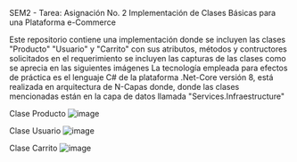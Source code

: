 SEM2 - Tarea: Asignación No. 2 Implementación de Clases Básicas para una Plataforma e-Commerce

Este repositorio contiene una implementación  donde se incluyen las clases "Producto" "Usuario" y "Carrito" con sus atributos, métodos y contructores solicitados en el requerimiento se incluyen las capturas de las clases como se aprecia en las siguientes imágenes
La tecnología empleada para efectos de práctica es el lenguaje C# de la plataforma .Net-Core versión 8, está realizada en arquitectura de N-Capas donde,  donde las clases mencionadas están en la capa de datos llamada "Services.Infraestructure"

Clase Producto
![image](https://github.com/user-attachments/assets/eaffe95f-7484-4392-a781-afbe29022681)

Clase Usuario
![image](https://github.com/user-attachments/assets/becd3b94-884c-4e22-ad57-fc74b9f51d98)

Clase Carrito
![image](https://github.com/user-attachments/assets/80330eb5-d2f3-400e-8442-ee693ee4ab4f)




